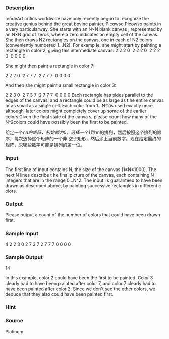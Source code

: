 
### Description

modeArt critics worldwide have only recently begun to recognize the creative genius behind the great
bovine painter, Picowso.Picowso paints in a very particularway. She starts with an N×N blank canvas
, represented by an N×N grid of zeros, where a zero indicates an empty cell of the canvas. She then
draws N2 rectangles on the canvas, one in each of N2 colors (conveniently numbered 1…N2). For examp
le, she might start by painting a rectangle in color 2, giving this intermediate canvas:
2 2 2 0 
2 2 2 0 
2 2 2 0 
0 0 0 0

She might then paint a rectangle in color 7:

2 2 2 0 
2 7 7 7 
2 7 7 7 
0 0 0 0

And then she might paint a small rectangle in color 3:

2 2 3 0 
2 7 3 7 
2 7 7 7 
0 0 0 0
Each rectangle has sides parallel to the edges of the canvas, and a rectangle could be as large as t
he entire canvas or as small as a single cell. Each color from 1…N^2is used exactly once, although 
later colors might completely cover up some of the earlier colors.Given the final state of the canva
s, please count how many of the N^2colors could have possibly been the first to be painted.

给定一个n*n的矩阵，初始都为0，选择一个1到n*n的排列，然后按照这个排列的顺序，每次选择这个矩阵的一个非
空子矩形，然后涂上当前数字。现在给定最终的矩阵，求哪些数字可能是排列的第一位。





### Input
The first line of input contains N, the size of the canvas (1≤N≤1000). The next N lines describe t
he final picture of the canvas, each containing N integers that are in the range 0…N^2. The input i
s guaranteed to have been drawn as described above, by painting successive rectangles in different c
olors.


### Output
Please output a count of the number of colors that could have been drawn first.


### Sample Input
4
2 2 3 0
2 7 3 7
2 7 7 7
0 0 0 0
### Sample Output
14

In this example, color 2 could have been the first to be painted. Color 3 clearly had to have been p
ainted after color 7, and color 7 clearly had to have been painted after color 2. Since we don't see
 the other colors, we deduce that they also could have been painted first.
### Hint

### Source
Platinum 